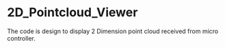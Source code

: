 # 2D_Pointcloud_Viewer
The code is design to display 2 Dimension point cloud received from micro controller.
